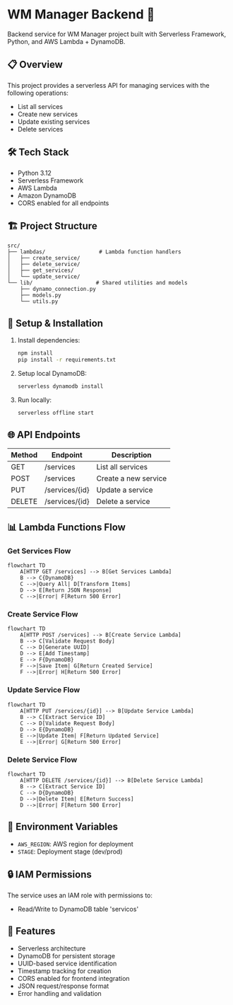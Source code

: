 # WM Manager Backend 🚀

Backend service for WM Manager project built with Serverless Framework, Python, and AWS Lambda + DynamoDB.

## 📋 Overview

This project provides a serverless API for managing services with the following operations:
- List all services
- Create new services
- Update existing services
- Delete services

## 🛠️ Tech Stack

- Python 3.12
- Serverless Framework
- AWS Lambda
- Amazon DynamoDB
- CORS enabled for all endpoints

## 🏗️ Project Structure

```
src/
├── lambdas/                 # Lambda function handlers
│   ├── create_service/     
│   ├── delete_service/     
│   ├── get_services/       
│   └── update_service/     
└── lib/                    # Shared utilities and models
    ├── dynamo_connection.py
    ├── models.py
    └── utils.py
```

## 🔧 Setup & Installation

1. Install dependencies:
    ```bash
    npm install
    pip install -r requirements.txt
    ```

2. Setup local DynamoDB:
    ```bash
    serverless dynamodb install
    ```

3. Run locally:
    ```bash
    serverless offline start
    ```

## 🌐 API Endpoints

| Method | Endpoint | Description |
|--------|----------|-------------|
| GET | /services | List all services |
| POST | /services | Create a new service |
| PUT | /services/{id} | Update a service |
| DELETE | /services/{id} | Delete a service |

## 📊 Lambda Functions Flow

### Get Services Flow
```mermaid
flowchart TD
    A[HTTP GET /services] --> B[Get Services Lambda]
    B --> C{DynamoDB}
    C -->|Query All| D[Transform Items]
    D --> E[Return JSON Response]
    C -->|Error| F[Return 500 Error]
```

### Create Service Flow
```mermaid
flowchart TD
    A[HTTP POST /services] --> B[Create Service Lambda]
    B --> C[Validate Request Body]
    C --> D[Generate UUID]
    D --> E[Add Timestamp]
    E --> F{DynamoDB}
    F -->|Save Item| G[Return Created Service]
    F -->|Error| H[Return 500 Error]
```

### Update Service Flow
```mermaid
flowchart TD
    A[HTTP PUT /services/{id}] --> B[Update Service Lambda]
    B --> C[Extract Service ID]
    C --> D[Validate Request Body]
    D --> E{DynamoDB}
    E -->|Update Item| F[Return Updated Service]
    E -->|Error| G[Return 500 Error]
```

### Delete Service Flow
```mermaid
flowchart TD
    A[HTTP DELETE /services/{id}] --> B[Delete Service Lambda]
    B --> C[Extract Service ID]
    C --> D{DynamoDB}
    D -->|Delete Item| E[Return Success]
    D -->|Error| F[Return 500 Error]
```

## 📝 Environment Variables

- `AWS_REGION`: AWS region for deployment
- `STAGE`: Deployment stage (dev/prod)

## 🔒 IAM Permissions

The service uses an IAM role with permissions to:
- Read/Write to DynamoDB table 'servicos'

## 🌟 Features

- Serverless architecture
- DynamoDB for persistent storage
- UUID-based service identification
- Timestamp tracking for creation
- CORS enabled for frontend integration
- JSON request/response format
- Error handling and validation